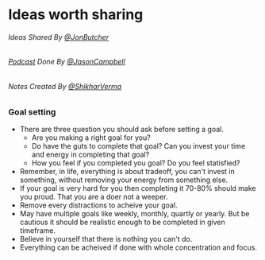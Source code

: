 # Ideas worth sharing

###### Ideas Shared By [@JonButcher](https://www.jonandmissy.com/)

###### [Podcast](https://podcasts.google.com/?feed=aHR0cHM6Ly9zdXBlcmh1bWFuc2F0d29yay5saWJzeW4uY29tL3Jzcw&episode=ZTFhM2M5MTYtODYyNy00YmIwLWE1NGItNzU3YTFmMTMxOWRh&ved=0CBYQzsICahcKEwigyKvPnMfnAhUAAAAAHQAAAAAQBQ) Done By [@JasonCampbell](mailto:jason@mindvalley.com)

###### Notes Created By [@ShikharVerma](mailto:shikhar1verma@gmail.com)



### Goal setting

* There are three question you should ask before setting a goal.
  * Are you making a right goal for you?
  * Do have the guts to complete that goal? Can you invest your time and energy in completing that goal?
  * How you feel if you completed you goal? Do you feel statisfied?
* Remember, in life, everything is about tradeoff, you can't invest in something, without removing your energy from something else.
* If your goal is very hard for you then completing it 70-80% should make you proud. That you are a doer not a weeper.
* Remove every distractions to acheive your goal.
* May have multiple goals like weekly, monthly, quartly or yearly. But be cautious it should be realistic enough to be completed in given timeframe.
* Believe in yourself that there is nothing you can't do.
* Everything can be acheived if done with whole concentration and focus. 